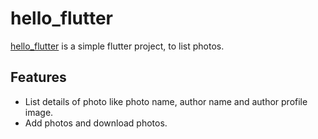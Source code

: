 # hello_flutter
[hello_flutter](https://github.com/ImShakthi/hello_flutter_create_contest) is a simple flutter project, to list photos.

## Features
* List details of photo like photo name, author name and author profile image.
* Add photos and download photos.
